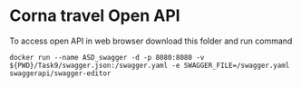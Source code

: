 # Corna travel Open API

To access open API in web browser download this folder and run command

```
docker run --name ASD_swagger -d -p 8080:8080 -v ${PWD}/Task9/swagger.json:/swagger.yaml -e SWAGGER_FILE=/swagger.yaml swaggerapi/swagger-editor
```
